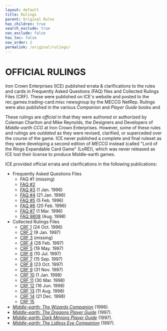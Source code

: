 ```yaml
---
layout: default
title: Rulings
parent: Original Rules
has_children: true
search_exclude: true
nav_exclude: false
has_toc: false
nav_order: 2
permalink: /original/rulings/
---
```


# OFFICIAL RULINGS

Iron Crown Enterprises (ICE) published errata & clarifications to the rules and cards in Frequently Asked Questions (FAQ) files and Collected Rulings Files (CRF). These were published on ICE's website and posted to the rec.games.trading-card.misc newsgroup by the MECCG NetRep. Rulings were also published in the various _Companion_ and _Player Guide_ books and  

These rulings are _official_ in that they were authored or authorized by Coleman Charlton and Mike Reynolds, the Designers and Developers of _Middle-earth CCG_ at Iron Crown Enterprises. However, some of these rules and rulings are _outdated_ as they were revised, clarified, or superceded over the course of the game. ICE never published a complete and final ruleset as they were developing a second edition of _MECCG_ instead (called "Lord of the Rings Expandable Card Game" (LoRE)), which was never released as ICE lost their license to produce Middle-earth games.

ICE provided official errata and clarifications in the following publications:

 - Frequently Asked Questions Files
      - FAQ #1 (missing)
      - [FAQ #2](/original/rulings/faq-2/)
      - [FAQ #3](/original/rulings/faq-3/) (1 Jan. 1996)
      - [FAQ #4](/original/rulings/faq-4/) (21 Jan. 1996)
      - [FAQ #5](/original/rulings/faq-5/) (5 Feb. 1996)
      - [FAQ #6](/original/rulings/faq-6/) (20 Feb. 1996)
      - [FAQ #7](/original/rulings/faq-7/) (1 Mar. 1996)
      - [FAQ 9808](/original/rulings/faq-9808/) (Aug. 1998)
 - Collected Rulings Files
      - [CRF 1](/original/rulings/crf-1/) (24 Oct. 1996)
      - [CRF 2](/original/rulings/crf-2/) (9 Jan. 1997)
      - [CRF 3](/original/rulings/crf-3/) (missing)
      - [CRF 4](/original/rulings/crf-4/) (28 Feb. 1997)
      - [CRF 5](/original/rulings/crf-5/) (19 May. 1997)
      - [CRF 6](/original/rulings/crf-6/) (10 Jul. 1997)
      - [CRF 7](/original/rulings/crf-7/) (15 Sep. 1997)
      - [CRF 8](/original/rulings/crf-8/) (23 Oct. 1997)
      - [CRF 9](/original/rulings/crf-9/) (31 Nov. 1997)
      - [CRF 10](/original/rulings/crf-10/) (1 Jan. 1998)
      - [CRF 11](/original/rulings/crf-11/) (30 Mar. 1998)
      - [CRF 12](/original/rulings/crf-12/) (16 Jun. 1998)
      - [CRF 13](/original/rulings/crf-13/) (11 Aug. 1998)
      - [CRF 14](/original/rulings/crf-14/) (21 Dec. 1998)
      - [CRF 15](/original/rulings/crf-15/)
 - [_Middle-earth: The Wizards Companion_](/original/rulings/metw-companion/) (1996).
 - [_Middle-earth: The Dragons Player Guide_](/original/rulings/metd-player-guide/) (1997).
 - [_Middle-earth: Dark Minions Player Guide_](/original/rulings/medm-player-guide/) (1997).
 - [_Middle-earth: The Lidless Eye Companion_](/original/rulings/mele-companion/) (1997).
